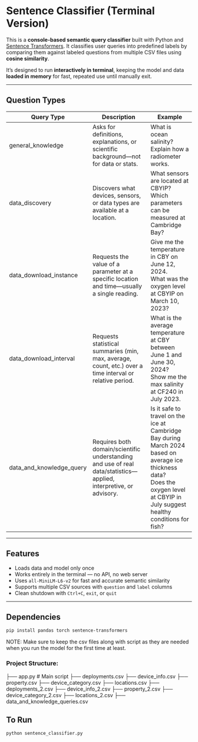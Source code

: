 # Sentence Classifier (Terminal Version)

This is a **console-based semantic query classifier** built with Python and [Sentence Transformers](https://www.sbert.net/). It classifies user queries into predefined labels by comparing them against labeled questions from multiple CSV files using **cosine similarity**.

It’s designed to run **interactively in terminal**, keeping the model and data **loaded in memory** for fast, repeated use until manually exit.

---

## Question Types

| Query Type               | Description                                                                                                         | Example                                                                                                   |
|--------------------------|---------------------------------------------------------------------------------------------------------------------|-----------------------------------------------------------------------------------------------------------|
| general_knowledge        | Asks for definitions, explanations, or scientific background—not for data or stats.                                 | What is ocean salinity? <br> Explain how a radiometer works.                                              |
| data_discovery           | Discovers what devices, sensors, or data types are available at a location.                                         | What sensors are located at CBYIP? <br> Which parameters can be measured at Cambridge Bay?                |
| data_download_instance   | Requests the value of a parameter at a specific location and time—usually a single reading.                         | Give me the temperature in CBY on June 12, 2024. <br> What was the oxygen level at CBYIP on March 10, 2023?|
| data_download_interval   | Requests statistical summaries (min, max, average, count, etc.) over a time interval or relative period.            | What is the average temperature at CBY between June 1 and June 30, 2024? <br> Show me the max salinity at CF240 in July 2023.|
| data_and_knowledge_query | Requires both domain/scientific understanding and use of real data/statistics—applied, interpretive, or advisory.  | Is it safe to travel on the ice at Cambridge Bay during March 2024 based on average ice thickness data?<br>Does the oxygen level at CBYIP in July suggest healthy conditions for fish?|


---

## Features

- Loads data and model only once
- Works entirely in the terminal — no API, no web server
- Uses `all-MiniLM-L6-v2` for fast and accurate semantic similarity
- Supports multiple CSV sources with `question` and `label` columns
- Clean shutdown with `Ctrl+C`, `exit`, or `quit`

---

## Dependencies


```bash
pip install pandas torch sentence-transformers
```

NOTE: Make sure to keep the csv files along with script as they are needed when you run the model for the first time at least.

### Project Structure:

├── app.py # Main script
├── deployments.csv
├── device_info.csv
├── property.csv
├── device_category.csv
├── locations.csv
├── deployments_2.csv
├── device_info_2.csv
├── property_2.csv
├── device_category_2.csv
├── locations_2.csv
├── data_and_knowledge_queries.csv
## To Run

```bash
python sentence_classifier.py
```
